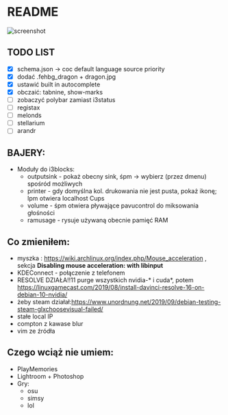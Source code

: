 # README

![screenshot](https://user-images.githubusercontent.com/26608084/83359846-4dd0f200-a37d-11ea-92be-03226a5e16b0.png)


## TODO LIST
* [x] schema.json -> coc default language source priority 
* [x] dodać .fehbg_dragon + dragon.jpg
* [x] ustawić built in autocomplete
* [x] obczaić: tabnine, show-marks
* [ ] zobaczyć polybar zamiast i3status
* [ ] registax
* [ ] melonds
* [ ] stellarium
* [ ] arandr

## BAJERY:
* Moduły do i3blocks:
	* outputsink - pokaż obecny sink, śpm → wybierz (przez dmenu) spośród możliwych
	* printer - gdy domyślna kol. drukowania nie jest pusta, pokaż ikonę; lpm otwiera localhost Cups
	* volume - śpm otwiera pływające pavucontrol do miksowania głośności
	* ramusage - rysuje używaną obecnie pamięć RAM

## Co zmieniłem:
* myszka : https://wiki.archlinux.org/index.php/Mouse_acceleration ,  
sekcja __Disabling mouse acceleration: with libinput__
* KDEConnect - połączenie z telefonem
* RESOLVE DZIAŁA!!11 purge wszystkich nvidia-* i cuda*, potem https://linuxgamecast.com/2019/08/install-davinci-resolve-16-on-debian-10-nvidia/
* żeby steam działał:https://www.unordnung.net/2019/09/debian-testing-steam-glxchoosevisual-failed/ 
* stałe local IP
* compton z kawase blur
* vim ze źródła

## Czego wciąż nie umiem:
* PlayMemories
* Lightroom + Photoshop
* Gry:
	- osu
	- simsy
	- lol
